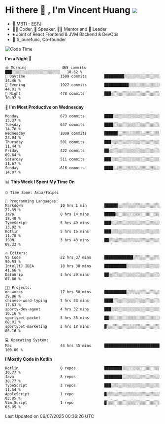 # Hi there 👋 , I'm Vincent Huang ![](https://komarev.com/ghpvc/?username=Jian-Min-Huang)
- 👀 MBTI - [ESFJ](https://www.16personalities.com/esfj-personality)
- 👨‍💻 Coder, 🎤 Speaker, 👨‍🏫 Mentor and 🚀 Leader
- ♠️ Joint of React Frontend & JVM Backend & DevOps
- 💼 $_purefunc, Co-founder

<!--START_SECTION:waka-->
![Code Time](http://img.shields.io/badge/Code%20Time-5%2C559%20hrs%2058%20mins-blue)

**I'm a Night 🦉** 

```text
🌞 Morning                465 commits         ███░░░░░░░░░░░░░░░░░░░░░░   10.62 % 
🌆 Daytime                1509 commits        █████████░░░░░░░░░░░░░░░░   34.46 % 
🌃 Evening                1927 commits        ███████████░░░░░░░░░░░░░░   44.01 % 
🌙 Night                  478 commits         ███░░░░░░░░░░░░░░░░░░░░░░   10.92 % 
```
📅 **I'm Most Productive on Wednesday** 

```text
Monday                   673 commits         ████░░░░░░░░░░░░░░░░░░░░░   15.37 % 
Tuesday                  647 commits         ████░░░░░░░░░░░░░░░░░░░░░   14.78 % 
Wednesday                1009 commits        ██████░░░░░░░░░░░░░░░░░░░   23.04 % 
Thursday                 501 commits         ███░░░░░░░░░░░░░░░░░░░░░░   11.44 % 
Friday                   422 commits         ██░░░░░░░░░░░░░░░░░░░░░░░   09.64 % 
Saturday                 511 commits         ███░░░░░░░░░░░░░░░░░░░░░░   11.67 % 
Sunday                   616 commits         ████░░░░░░░░░░░░░░░░░░░░░   14.07 % 
```


📊 **This Week I Spent My Time On** 

```text
🕑︎ Time Zone: Asia/Taipei

💬 Programming Languages: 
Markdown                 10 hrs 1 min        ██████░░░░░░░░░░░░░░░░░░░   22.39 % 
Java                     8 hrs 14 mins       █████░░░░░░░░░░░░░░░░░░░░   18.40 % 
TypeScript               5 hrs 49 mins       ███░░░░░░░░░░░░░░░░░░░░░░   13.02 % 
Kotlin                   5 hrs 16 mins       ███░░░░░░░░░░░░░░░░░░░░░░   11.78 % 
JSON                     3 hrs 43 mins       ██░░░░░░░░░░░░░░░░░░░░░░░   08.32 % 

🔥 Editors: 
VS Code                  22 hrs 37 mins      █████████████░░░░░░░░░░░░   50.53 % 
IntelliJ IDEA            18 hrs 38 mins      ██████████░░░░░░░░░░░░░░░   41.66 % 
DataGrip                 3 hrs 29 mins       ██░░░░░░░░░░░░░░░░░░░░░░░   07.80 % 

🐱‍💻 Projects: 
on-works                 17 hrs 50 mins      ██████████░░░░░░░░░░░░░░░   39.86 % 
chinese-word-typing      7 hrs 53 mins       ████░░░░░░░░░░░░░░░░░░░░░   17.63 % 
sporty-dev-agent         4 hrs 32 mins       ███░░░░░░░░░░░░░░░░░░░░░░   10.16 % 
sportybet-pocket         3 hrs 35 mins       ██░░░░░░░░░░░░░░░░░░░░░░░   08.01 % 
sportybet-marketing      2 hrs 18 mins       █░░░░░░░░░░░░░░░░░░░░░░░░   05.16 % 

💻 Operating System: 
Mac                      44 hrs 45 mins      █████████████████████████   100.00 % 
```

**I Mostly Code in Kotlin** 

```text
Kotlin                   8 repos             ████████░░░░░░░░░░░░░░░░░   30.77 % 
Java                     8 repos             ████████░░░░░░░░░░░░░░░░░   30.77 % 
TypeScript               3 repos             ███░░░░░░░░░░░░░░░░░░░░░░   11.54 % 
AppleScript              1 repo              █░░░░░░░░░░░░░░░░░░░░░░░░   03.85 % 
Vim Script               1 repo              █░░░░░░░░░░░░░░░░░░░░░░░░   03.85 % 
```




 Last Updated on 06/07/2025 00:36:26 UTC
<!--END_SECTION:waka-->
